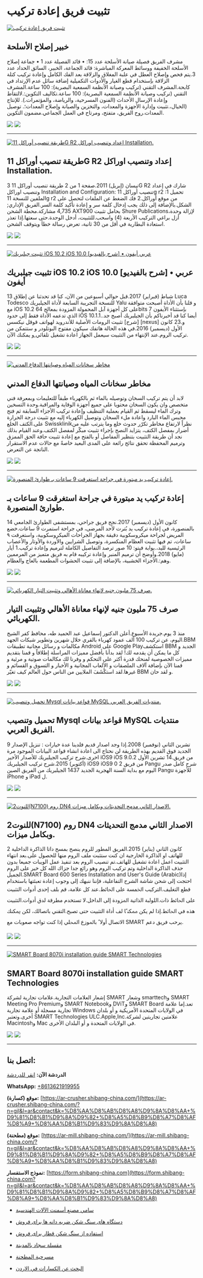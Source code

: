 # تثبيت فريق إعادة تركيب

<a href="https://swt.shibang-china.com/?n=gjl&l=ar&img&k=%D8%AA%D8%AB%D8%A8%D9%8A%D8%AA+%D9%81%D8%B1%D9%8A%D9%82+%D8%A5%D8%B9%D8%A7%D8%AF%D8%A9+%D8%AA%D8%B1%D9%83%D9%8A%D8%A8" target="_blank">![تثبيت فريق إعادة تركيب](http://static.shibang-china.com/all-800x300/765.jpg)</a>

## خبير إصلاح الأسلحة
مشرف الفريق فصيلة صيانة الأسلحة عدد 15: • قائد الفصيلة عدد 1 • جماعة إصلاح الأسلحة الخفيفة ووسائط المعركة المباشرة: قائد الجماعة، الخبير، السائق الحداد عدد 3.يتم فحص وإصلاح العطل في علبة المغلاق والزلاقة بعد الفك الكامل وإعادة تركيب كتلة الزلاقة بإستخدام قطع الغيار والأدوات التكميلية إضافة سائل عدم الإرتداد في كابحة.المشرف التقني (تركيب وصيانة الأنظمة السمعية البصرية): 100 ساعة.المشرف التقني (تركيب وصيانة الأنظمة السمعية البصرية): 100 ساعة.تكاليف التكوين:.لالتقاط وإعادة الإرسال الأحداث (الفنون المسرحية، والرياضة، والمؤتمرات.). للإنتاج (الخيال،.تثبيت وإدارة الأجهزة والمعدات، والتخزين والصيانة وإصلاح المعدات؛. توصيل المعدات.روح الفريق، متفتح، ومرتاح في العمل الجماعي.مضمون التكوين.


<a href="https://whatsapp.shibangsoft.com/WhatsApp.php" target="_blank" title="WhatsApp">![](http://static.shibang-china.com/icon/whatsapp.png)</a> <a href="https://swt.shibang-china.com/?n=gjl&l=ar&icon&k=%D8%AA%D8%AB%D8%A8%D9%8A%D8%AA+%D9%81%D8%B1%D9%8A%D9%82+%D8%A5%D8%B9%D8%A7%D8%AF%D8%A9+%D8%AA%D8%B1%D9%83%D9%8A%D8%A8" target="_blank">![](http://static.shibang-china.com/icon/chat-ar.png)</a>

---

<a href="https://swt.shibang-china.com/?n=gjl&l=ar&img&k=%D8%AA%D8%AB%D8%A8%D9%8A%D8%AA+%D9%81%D8%B1%D9%8A%D9%82+%D8%A5%D8%B9%D8%A7%D8%AF%D8%A9+%D8%AA%D8%B1%D9%83%D9%8A%D8%A8" target="_blank">![طريقة تنصيب أوراكل 11G R2 إعداد وتنصيب اوراكل Installation.](http://static.shibang-china.com/all-800x300/491.jpg)</a>

## طريقة تنصيب أوراكل 11G R2 إعداد وتنصيب اوراكل Installation.
3 نيسان (إبريل) 2011.صفحة 1 من 2 طريقة تنصيب أوراكل 11G R2 شارك في إعداد وتنصيب اوراكل Installation and Configuration: تنصيب أوراكل 11g r2 :1 تحميل الملفين للنسخة 11g r2 من موقع أوراكل.2 فك الضغط عن الملفات لتحصل على الشكل.بالإضافة إلى ذلك يجب إدخال كلمة سر و إعادة تأكيد كلمة السر.الفريق الإداري; 4,735 مشاركة.محطة الشحن AXT900 بحامل تثبيت Shure Publicationsلإزالة وحدة، أزل براغي التركيب الأربعة (4) واسحب.للتثبيت، أدخل الوحدة.حتى سعتها.إذا تعذر استعادة البطارية في أقل من 30 ثانية، تعرض رسالة خطأ ويتوقف الشحن.


<a href="https://whatsapp.shibangsoft.com/WhatsApp.php" target="_blank" title="WhatsApp">![](http://static.shibang-china.com/icon/whatsapp.png)</a> <a href="https://swt.shibang-china.com/?n=gjl&l=ar&icon&k=%D8%AA%D8%AB%D8%A8%D9%8A%D8%AA+%D9%81%D8%B1%D9%8A%D9%82+%D8%A5%D8%B9%D8%A7%D8%AF%D8%A9+%D8%AA%D8%B1%D9%83%D9%8A%D8%A8" target="_blank">![](http://static.shibang-china.com/icon/chat-ar.png)</a>

---

<a href="https://swt.shibang-china.com/?n=gjl&l=ar&img&k=%D8%AA%D8%AB%D8%A8%D9%8A%D8%AA+%D9%81%D8%B1%D9%8A%D9%82+%D8%A5%D8%B9%D8%A7%D8%AF%D8%A9+%D8%AA%D8%B1%D9%83%D9%8A%D8%A8" target="_blank">![تثبيت جيلبريك iOS 10.2 iOS 10.0 [شرح بالفيديو] • عربي أيفون](http://static.shibang-china.com/all-800x300/175.jpg)</a>

## تثبيت جيلبريك iOS 10.2 iOS 10.0 [شرح بالفيديو] • عربي أيفون
13 شباط (فبراير) 2017.قبل حوالي أسبوعين من الآن، كنا قد تحدثنا عن إطلاق Luca Todesco للنسخة التجريبة السابعة لأداة الجيلبريك Yalu و قلنا بأن الأداة أصبحت متوافقة مع iOS 10.2 على كل أجهزة آبل المحمولة المزودة بمعالج 64bits بإستثناء الأيفون 7 الذي تدعمه الأداة فقط إلى حدود iOS 10.1.1.أيضا كنا قد أخبرناكم بأن الجيلبريك أصبح جد.[شرح] تثبيت الرومات الأصلية للأندرويد لهواتف قوقل نيكسس [nexus] و.23 كانون الأول (ديسمبر) 2016.في هذه الحالة هاتفك سيكون مفتوح البوتلودر و ستتمكن من تركيب الروم.عند الإنتهاء من التثبيت سيعمل الجهاز اعادة تشغيل تلقائي,و يمكنك الآن.


<a href="https://whatsapp.shibangsoft.com/WhatsApp.php" target="_blank" title="WhatsApp">![](http://static.shibang-china.com/icon/whatsapp.png)</a> <a href="https://swt.shibang-china.com/?n=gjl&l=ar&icon&k=%D8%AA%D8%AB%D8%A8%D9%8A%D8%AA+%D9%81%D8%B1%D9%8A%D9%82+%D8%A5%D8%B9%D8%A7%D8%AF%D8%A9+%D8%AA%D8%B1%D9%83%D9%8A%D8%A8" target="_blank">![](http://static.shibang-china.com/icon/chat-ar.png)</a>

---

<a href="https://swt.shibang-china.com/?n=gjl&l=ar&img&k=%D8%AA%D8%AB%D8%A8%D9%8A%D8%AA+%D9%81%D8%B1%D9%8A%D9%82+%D8%A5%D8%B9%D8%A7%D8%AF%D8%A9+%D8%AA%D8%B1%D9%83%D9%8A%D8%A8" target="_blank">![مخاطر سخانات المياه وصيانتها الدفاع المدني](http://static.shibang-china.com/all-800x300/1252.jpg)</a>

## مخاطر سخانات المياه وصيانتها الدفاع المدني
لابد أن يتم تركيب السخان وتوصيله بالماء ثم بالكهرباء طبقاً للتعليمات وبمعرفة فني متخصص وان يكون السخان محتويا على جميع أجهزة الوقاية والمراقبة.وحدة التسخين وترك الماء ليسقط ثم القيام بعملية التنظيف وإعادة تركيب الأجزاء السابقة ثم فتح محبس الماء البارد واعادة ملء السخان وتوصيل الكهرباء إليه مع تثبيت درجة الحرارة على.الكتف الخلع Swissklinikنظراً لارتفاع مخاطر تكرّر حدوث خلع وما يترتب عليه من أضرار بمفصل الكتف، يتزايد النصح بإجراء تثبيت مبكّر لمفصل الكتف.وعند القيام بذلك نجد أن طريقة التثبيت بتنظير المفاصل أو بالفتح مع إعادة تثبيت حافة الحق الممزق وترميم المحفظة تحقق نتائج رائعة على المدى البعيد خاصةً مع حالات عدم الاستقرار الناتجة عن التعرض.


<a href="https://whatsapp.shibangsoft.com/WhatsApp.php" target="_blank" title="WhatsApp">![](http://static.shibang-china.com/icon/whatsapp.png)</a> <a href="https://swt.shibang-china.com/?n=gjl&l=ar&icon&k=%D8%AA%D8%AB%D8%A8%D9%8A%D8%AA+%D9%81%D8%B1%D9%8A%D9%82+%D8%A5%D8%B9%D8%A7%D8%AF%D8%A9+%D8%AA%D8%B1%D9%83%D9%8A%D8%A8" target="_blank">![](http://static.shibang-china.com/icon/chat-ar.png)</a>

---

<a href="https://swt.shibang-china.com/?n=gjl&l=ar&img&k=%D8%AA%D8%AB%D8%A8%D9%8A%D8%AA+%D9%81%D8%B1%D9%8A%D9%82+%D8%A5%D8%B9%D8%A7%D8%AF%D8%A9+%D8%AA%D8%B1%D9%83%D9%8A%D8%A8" target="_blank">![إعادة تركيب يد مبتورة في جراحة استغرقت 9 ساعات بـ طوارئ المنصورة.](http://static.shibang-china.com/all-800x300/1102.jpg)</a>

## إعادة تركيب يد مبتورة في جراحة استغرقت 9 ساعات بـ طوارئ المنصورة.
14 كانون الأول (ديسمبر) 2017.نجح فريق جراحي، بمستشفى الطوارئ الجامعي بالمنصورة، في إعادة تركيب يد بُترت لأحد المرضى، في جراحة استمرت 9 ساعات.خضع المريض لجراحة ميكروسكوبية دقيقة بجهاز الجراحات الميكروسكوبية، واستغرقت ٩ ساعات، تم فيها تثبيت العظام المنكسرة، وتوصيل الشرايين والأوردة والأوتار والأعصاب الرئيسية لليد،.بوابة فيتو: 10 صور ترصد التفاصيل الكاملة لترميم وإعادة تركيب.1 أيار (مايو) 2018.وأوضح أن ترميم المنبر وإعادة تركيبه قام به فريق متميز من المرممين وهم:.الأجزاء الخشبية، بالإضافة إلى تثبيت الحشوات المطعمة بالعاج والعظام.


<a href="https://whatsapp.shibangsoft.com/WhatsApp.php" target="_blank" title="WhatsApp">![](http://static.shibang-china.com/icon/whatsapp.png)</a> <a href="https://swt.shibang-china.com/?n=gjl&l=ar&icon&k=%D8%AA%D8%AB%D8%A8%D9%8A%D8%AA+%D9%81%D8%B1%D9%8A%D9%82+%D8%A5%D8%B9%D8%A7%D8%AF%D8%A9+%D8%AA%D8%B1%D9%83%D9%8A%D8%A8" target="_blank">![](http://static.shibang-china.com/icon/chat-ar.png)</a>

---

<a href="https://swt.shibang-china.com/?n=gjl&l=ar&img&k=%D8%AA%D8%AB%D8%A8%D9%8A%D8%AA+%D9%81%D8%B1%D9%8A%D9%82+%D8%A5%D8%B9%D8%A7%D8%AF%D8%A9+%D8%AA%D8%B1%D9%83%D9%8A%D8%A8" target="_blank">![صرف 75 مليون جنيه لإنهاء معاناة الأهالي وتثبيت التيار الكهربائي.](http://static.shibang-china.com/all-800x300/68.jpg)</a>

## صرف 75 مليون جنيه لإنهاء معاناة الأهالي وتثبيت التيار الكهربائي.
منذ 3 يوم.جريدة الأسبوع.أعلن الدكتور إسماعيل عبد الحميد طه، محافظ كفر الشيخ اليوم، عن تركيب 100 ألف عمود كهرباء بالقري خلال شهرين وتطوير شبكات الجهد.BBM مكالمات و رسائل مجانية تطبيقات Android على Google Playاستكشف BBM الجديد و كل ما يمكن أن يقدمه لك! لقد بدأنا بأفضل مميزات المراسلة إطلاقاً و قمنا بتقديم مميزات الخصوصية لمنحك قدرة أكثر على التحكم و وفرنا لك مكالمات صوتية و مرئية و قمنا الآن بإضافة آلاف الملصقات و الألعاب المجانية و الأخبار و التسوق و القسائم و غيرها.لقد استكْشَفَ الملايين من الناس حول العالم كيف تغيّر BBM و لقد حان.


<a href="https://whatsapp.shibangsoft.com/WhatsApp.php" target="_blank" title="WhatsApp">![](http://static.shibang-china.com/icon/whatsapp.png)</a> <a href="https://swt.shibang-china.com/?n=gjl&l=ar&icon&k=%D8%AA%D8%AB%D8%A8%D9%8A%D8%AA+%D9%81%D8%B1%D9%8A%D9%82+%D8%A5%D8%B9%D8%A7%D8%AF%D8%A9+%D8%AA%D8%B1%D9%83%D9%8A%D8%A8" target="_blank">![](http://static.shibang-china.com/icon/chat-ar.png)</a>

---

<a href="https://swt.shibang-china.com/?n=gjl&l=ar&img&k=%D8%AA%D8%AB%D8%A8%D9%8A%D8%AA+%D9%81%D8%B1%D9%8A%D9%82+%D8%A5%D8%B9%D8%A7%D8%AF%D8%A9+%D8%AA%D8%B1%D9%83%D9%8A%D8%A8" target="_blank">![تحميل وتنصيب Mysql قواعد بيانات MySQL منتديات الفريق العربي.](http://static.shibang-china.com/all-800x300/1051.jpg)</a>

## تحميل وتنصيب Mysql قواعد بيانات MySQL منتديات الفريق العربي.
9 تشرين الثاني (نوفمبر) 2008.إذا وجد اصدار قديم فلدينا عدة خيارات : تنزيل الإصدار الجديد فوق القديم بهذه الطريقة لن نحتاج الى اعادة انشاء قواعد البيانات الموجود مرة اخرى.شرح تركيب الجيلبريك للأصدار الأخير iOS9 iOS 9.0.2 من فريق.14 تشرين الأول (أكتوبر) 2015.شرح تركيب الجيلبريك iOS9 iOS9 0 2 من فريق Pangu شرح كامل صدر اليوم مع بداية السنة الهجرية الجديد 1437 الجيلبريك من الفريق الصين Pangu للأجهزة iPhone و iPad ل.


<a href="https://whatsapp.shibangsoft.com/WhatsApp.php" target="_blank" title="WhatsApp">![](http://static.shibang-china.com/icon/whatsapp.png)</a> <a href="https://swt.shibang-china.com/?n=gjl&l=ar&icon&k=%D8%AA%D8%AB%D8%A8%D9%8A%D8%AA+%D9%81%D8%B1%D9%8A%D9%82+%D8%A5%D8%B9%D8%A7%D8%AF%D8%A9+%D8%AA%D8%B1%D9%83%D9%8A%D8%A8" target="_blank">![](http://static.shibang-china.com/icon/chat-ar.png)</a>

---

<a href="https://swt.shibang-china.com/?n=gjl&l=ar&img&k=%D8%AA%D8%AB%D8%A8%D9%8A%D8%AA+%D9%81%D8%B1%D9%8A%D9%82+%D8%A5%D8%B9%D8%A7%D8%AF%D8%A9+%D8%AA%D8%B1%D9%83%D9%8A%D8%A8" target="_blank">![للنوت2(N7100) روم DN4 الاصدار الثاني مدمج التحديثات وبكامل ميزات.](http://static.shibang-china.com/all-800x300/1000.jpg)</a>

## للنوت2(N7100) روم DN4 الاصدار الثاني مدمج التحديثات وبكامل ميزات.
2 كانون الثاني (يناير) 2015.الفريق المطور للروم ينصح بمسح داتا الذاكرة الداخلية للهاتف او الذاكرة الخارجية ان كنت ستثبت ملف الروم منها   للحصول على.بعد انتهاء التثبيت اعمل اعادة تشغيل للهاتف.تم تنصيب الروم بعد تنفيذ عمل الويبات جميعا بدون حذف الذاكرة الداخلية وتم تركيب الروم وهو رائع جدا جزاك الله كل خير على الروم الجميل.SMART Board 600 Series Installation and User&#39;s Guide (Arabic)ﺇﺫﺍ ﺍﺣﺘﺠﺖ ﺇﻟﻰ ﺷﺤﻦ ﺷﺎﺷﺔ ﺍﻟﺸﺮﺡ ﺍﻟﺘﻔﺎﻋﻠﻴﺔ، ﻓﺈﻧﻨﺎ ﻧﻨﺒﻬﻚ ﺇﻟﻰ ﻭﺟﻮﺏ ﺇﻋﺎﺩﺓ ﺗﻌﺒﺌﺘﻬﺎ ﺑﺎﺳﺘﺨﺪﺍﻡ ﻗﻄﻊ ﺍﻟﺘﻐﻠﻴﻒ.ﺍﻟﺘﺮﻛﻴﺐ ﺍﳋﻤﺴﺔ ﻋﻠﻰ ﺍﳊﺎﺋﻂ.ﻋﻨﺪ ﻛﻞ ﻋﻼﻣﺔ، ﻗﻢ ﺑﻠﻒ ﺇﺣﺪﻯ ﺃﺩﻭﺍﺕ ﺍﻟﺘﺜﺒﻴﺖ ﻋﻠﻰ ﺍﳊﺎﺋﻂ ﺫﺍﺕ.ﺍﻟﻠﻮﻟﺒﺔ ﺍﻟﺬﺍﺗﻴﺔ ﺍﳌﺰﻭﺩﺓ ﺇﻟﻰ ﺍﻟﺪﺍﺧﻞ.ﻻ ﺗﺴﺘﺨﺪﻡ ﻣﻄﺮﻗﺔ ﻟﺪﻕ ﺃﺩﻭﺍﺕ.ﺍﻟﺘﺜﺒﻴﺖ ﻫﺬﻩ ﻓﻲ ﺍﳊﺎﺋﻂ.ﺇﺫﺍ ﻟﻢ ﻳﻜﻦ ﳑﻜﻨﹰﺎ ﻟﻒ ﺃﺩﺍﺓ ﺍﻟﺘﺜﺒﻴﺖ ﺣﺘﻰ ﺗﺼﺒﺢ.ﺍﻟﺘﻘﻨﻲ ﺑﺎﺗﺼﺎﻟﻚ، ﻟﻜﻦ ﳝﻜﻨﻚ ﺍﻻﺗﺼﺎﻝ ﺃﻭﻻﹰ ﺑﺎﳌﻮﺯﻉ ﺍﶈﻠﻲ ﺇﺫﺍ ﻛﻨﺖ ﺗﻮﺍﺟﻪ ﺻﻌﻮﺑﺎﺕ ﻣﻊ SMART ﻳﺮﺣﺐ ﻓﺮﻳﻖ ﺩﻋﻢ.


<a href="https://whatsapp.shibangsoft.com/WhatsApp.php" target="_blank" title="WhatsApp">![](http://static.shibang-china.com/icon/whatsapp.png)</a> <a href="https://swt.shibang-china.com/?n=gjl&l=ar&icon&k=%D8%AA%D8%AB%D8%A8%D9%8A%D8%AA+%D9%81%D8%B1%D9%8A%D9%82+%D8%A5%D8%B9%D8%A7%D8%AF%D8%A9+%D8%AA%D8%B1%D9%83%D9%8A%D8%A8" target="_blank">![](http://static.shibang-china.com/icon/chat-ar.png)</a>

---

<a href="https://swt.shibang-china.com/?n=gjl&l=ar&img&k=%D8%AA%D8%AB%D8%A8%D9%8A%D8%AA+%D9%81%D8%B1%D9%8A%D9%82+%D8%A5%D8%B9%D8%A7%D8%AF%D8%A9+%D8%AA%D8%B1%D9%83%D9%8A%D8%A8" target="_blank">![SMART Board 8070i installation guide SMART Technologies](http://static.shibang-china.com/all-800x300/258.jpg)</a>

## SMART Board 8070i installation guide SMART Technologies
ﺇﺷﻌﺎﺭ ﺍﻟﻌﻼﻣﺎﺕ ﺍﻟﺘﺠﺎﺭﻳﺔ.ﻋﻼﻣﺎﺕ ﺗﺠﺎﺭﻳﺔ ﻟﺸﺮﻛﺔ SMART ﻭﺷﻌﺎﺭ smarttechﻭ SMART Meeting Pro Premiumﻭ SMART Notebookﻭ DViTﻭ SMART Board ﺗﻌﺪ.ﺇﻣﺎ ﻋﻼﻣﺔ ﺗﺠﺎﺭﻳﺔ ﻣﺴﺠﻠﺔ ﺃﻭ ﻋﻼﻣﺔ ﺗﺠﺎﺭﻳﺔ Windows ﻓﻲ ﺍﻟﻮﻻﻳﺎﺕ ﺍﻟﻤﺘﺤﺪﺓ ﺍﻷﻣﺮﻳﻜﻴﺔ ﻭ ﺃﻭ ﺑﻠﺪﺍﻥ ﺃﺧﺮﻯ.ﻭﺗﻌﺘﺒﺮ SMART Technologies ULC.Apple,Inc.ﻋﻼﻣﺘﻴﻦ ﺗﺠﺎﺭﻳﺘﻴﻦ ﻟﺸﺮﻛﺔ Macintoshﻭ Mac ﻓﻲ ﺍﻟﻮﻻﻳﺎﺕ ﺍﻟﻤﺘﺤﺪﺓ ﻭ ﺃﻭ ﺍﻟﺒﻠﺪﺍﻥ ﺍﻷﺧﺮﻯ.

<a href="https://whatsapp.shibangsoft.com/WhatsApp.php" target="_blank" title="WhatsApp">![](http://static.shibang-china.com/icon/whatsapp.png)</a> <a href="https://swt.shibang-china.com/?n=gjl&l=ar&icon&k=%D8%AA%D8%AB%D8%A8%D9%8A%D8%AA+%D9%81%D8%B1%D9%8A%D9%82+%D8%A5%D8%B9%D8%A7%D8%AF%D8%A9+%D8%AA%D8%B1%D9%83%D9%8A%D8%A8" target="_blank">![](http://static.shibang-china.com/icon/chat-ar.png)</a>

---
## اتصل بنا:

**الدردشة الآن:** [انقر للدردشة](https://swt.shibang-china.com?n=gjl&l=ar&contact&k=%D8%AA%D8%AB%D8%A8%D9%8A%D8%AA+%D9%81%D8%B1%D9%8A%D9%82+%D8%A5%D8%B9%D8%A7%D8%AF%D8%A9+%D8%AA%D8%B1%D9%83%D9%8A%D8%A8)

**WhatsApp:**  [+8613621919955](https://whatsapp.shibangsoft.com/WhatsApp.php)

**موقع (كسارة):** [https://ar-crusher.shibang-china.com/](https://ar-crusher.shibang-china.com/?n=gjl&l=ar&contact&k=%D8%AA%D8%AB%D8%A8%D9%8A%D8%AA+%D9%81%D8%B1%D9%8A%D9%82+%D8%A5%D8%B9%D8%A7%D8%AF%D8%A9+%D8%AA%D8%B1%D9%83%D9%8A%D8%A8)

**موقع (مطحنة):** [https://ar-mill.shibang-china.com/](https://ar-mill.shibang-china.com/?n=gjl&l=ar&contact&k=%D8%AA%D8%AB%D8%A8%D9%8A%D8%AA+%D9%81%D8%B1%D9%8A%D9%82+%D8%A5%D8%B9%D8%A7%D8%AF%D8%A9+%D8%AA%D8%B1%D9%83%D9%8A%D8%A8)

**نموذج الاستفسار:** [https://form.shibang-china.com](https://form.shibang-china.com?n=gjl&l=ar&contact&k=%D8%AA%D8%AB%D8%A8%D9%8A%D8%AA+%D9%81%D8%B1%D9%8A%D9%82+%D8%A5%D8%B9%D8%A7%D8%AF%D8%A9+%D8%AA%D8%B1%D9%83%D9%8A%D8%A8)

* [سامي مصنع أسمنت الآلات الهندسية](../36/%D8%B3%D8%A7%D9%85%D9%8A%20%D9%85%D8%B5%D9%86%D8%B9%20%D8%A3%D8%B3%D9%85%D9%86%D8%AA%20%D8%A7%D9%84%D8%A2%D9%84%D8%A7%D8%AA%20%D8%A7%D9%84%D9%87%D9%86%D8%AF%D8%B3%D9%8A%D8%A9.md)

* [دستگاه های سنگ شکن ضربه دانه ها برای فروش](../39/%D8%AF%D8%B3%D8%AA%DA%AF%D8%A7%D9%87%20%D9%87%D8%A7%DB%8C%20%D8%B3%D9%86%DA%AF%20%D8%B4%DA%A9%D9%86%20%D8%B6%D8%B1%D8%A8%D9%87%20%D8%AF%D8%A7%D9%86%D9%87%20%D9%87%D8%A7%20%D8%A8%D8%B1%D8%A7%DB%8C%20%D9%81%D8%B1%D9%88%D8%B4.md)

* [استفاده از سنگ شکن قطار برای فروش](../37/%D8%A7%D8%B3%D8%AA%D9%81%D8%A7%D8%AF%D9%87%20%D8%A7%D8%B2%20%D8%B3%D9%86%DA%AF%20%D8%B4%DA%A9%D9%86%20%D9%82%D8%B7%D8%A7%D8%B1%20%D8%A8%D8%B1%D8%A7%DB%8C%20%D9%81%D8%B1%D9%88%D8%B4.md)

* [مقسلة سجاد بالمدينة](../37/%D9%85%D9%82%D8%B3%D9%84%D8%A9%20%D8%B3%D8%AC%D8%A7%D8%AF%20%D8%A8%D8%A7%D9%84%D9%85%D8%AF%D9%8A%D9%86%D8%A9.md)

* [مسرحية المطحنة](../38/%D9%85%D8%B3%D8%B1%D8%AD%D9%8A%D8%A9%20%D8%A7%D9%84%D9%85%D8%B7%D8%AD%D9%86%D8%A9.md)

* [البحث عن الكسارات في الاردن](../38/%D8%A7%D9%84%D8%A8%D8%AD%D8%AB%20%D8%B9%D9%86%20%D8%A7%D9%84%D9%83%D8%B3%D8%A7%D8%B1%D8%A7%D8%AA%20%D9%81%D9%8A%20%D8%A7%D9%84%D8%A7%D8%B1%D8%AF%D9%86.md)